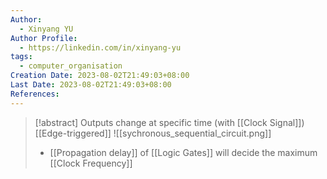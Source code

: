 ```yaml
---
Author:
  - Xinyang YU
Author Profile:
  - https://linkedin.com/in/xinyang-yu
tags:
  - computer_organisation
Creation Date: 2023-08-02T21:49:03+08:00
Last Date: 2023-08-02T21:49:03+08:00
References:
---
```

>[!abstract] Outputs change at specific time (with [[Clock Signal]]) [[Edge-triggered]]
>![[sychronous_sequential_circuit.png]]
>- [[Propagation delay]] of [[Logic Gates]] will decide the maximum [[Clock Frequency]]
